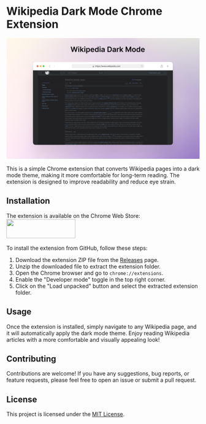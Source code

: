 # Wikipedia Dark Mode Chrome Extension

![Project Banner](banner/banner.png)

This is a simple Chrome extension that converts Wikipedia pages into a dark mode theme, making it more comfortable for long-term reading. The extension is designed to improve readability and reduce eye strain.

## Installation

The extension is available on the Chrome Web Store: 
<a href="https://chrome.google.com/webstore/detail/wikipedia-dark-mode/ajmfmdfeemjiekcmfgeoifpmomgjcfki/"><img src="https://user-images.githubusercontent.com/12115686/206926802-0461dc64-84cd-42de-8c17-74a7ee64528c.png" style="width: 180px !important; height: 50px !important"></a>

To install the extension from GitHub, follow these steps:

1. Download the extension ZIP file from the [Releases](https://github.com/akashvaghela09/wikipedia-dark-mode/releases) page.
2. Unzip the downloaded file to extract the extension folder.
3. Open the Chrome browser and go to `chrome://extensions`.
4. Enable the "Developer mode" toggle in the top right corner.
5. Click on the "Load unpacked" button and select the extracted extension folder.

## Usage

Once the extension is installed, simply navigate to any Wikipedia page, and it will automatically apply the dark mode theme. Enjoy reading Wikipedia articles with a more comfortable and visually appealing look!

## Contributing

Contributions are welcome! If you have any suggestions, bug reports, or feature requests, please feel free to open an issue or submit a pull request.

## License

This project is licensed under the [MIT License](LICENSE).